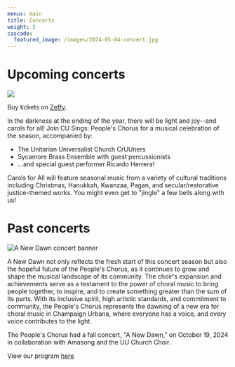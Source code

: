 ```yaml
---
menus: main
title: Concerts
weight: 5
cascade:
  featured_image: /images/2024-05-04-concert.jpg
---
```


# Upcoming concerts

[![](/images/light-and-joy.png)](https://shorturl.at/HHmZ3)

Buy tickets on [Zeffy](https://shorturl.at/HHmZ3).

In the darkness at the ending of the year, there will be light and joy--and carols for all! Join CU Sings: People's Chorus for a musical celebration of the season, accompanied by:

- The Unitarian Universalist Church CrUUners
- Sycamore Brass Ensemble with guest percussionists
- ...and special guest performer Ricardo Herrera!

Carols for All will feature seasonal music from a variety of cultural traditions including Christmas, Hanukkah, Kwanzaa, Pagan, and secular/restorative justice-themed works.  You might even get to "jingle" a few bells along with us!

# Past concerts

![A New Dawn concert banner](/images/a-new-dawn.png)

A New Dawn not only reflects the fresh start of this concert season but also the hopeful future of the People's Chorus, as it continues to grow and shape the musical landscape of its community. The choir's expansion and achievements serve as a testament to the power of choral music to bring people together, to inspire, and to create something greater than the sum of its parts. With its inclusive spirit, high artistic standards, and commitment to community, the People's Chorus represents the dawning of a new era for choral music in Champaign Urbana, where everyone has a voice, and every voice contributes to the light.

The People's Chorus had a fall concert, "A New Dawn," on October 19, 2024 in collaboration with Amasong and the UU Church Choir.

View our program [here](/programs/a-new-dawn.pdf)


